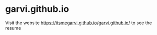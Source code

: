 # garvi.github.io
Visit the website https://itsmegarvi.github.io/garvi.github.io/ to see the resume
